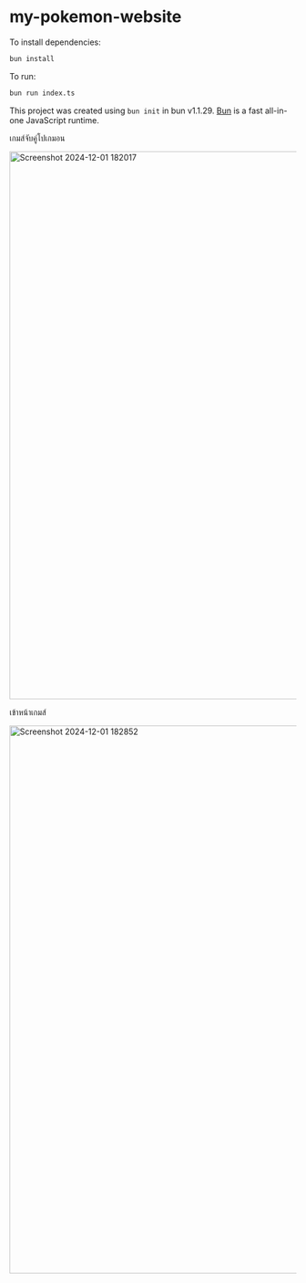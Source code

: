 # my-pokemon-website

To install dependencies:

```bash
bun install
```

To run:

```bash
bun run index.ts
```

This project was created using `bun init` in bun v1.1.29. [Bun](https://bun.sh) is a fast all-in-one JavaScript runtime.


เกมส์จับคู่โปเกมอน

<img width="960" alt="Screenshot 2024-12-01 182017" src="https://github.com/user-attachments/assets/bfe8cfe2-0bd0-4c64-b563-c64ae43b5ab6">

เข้าหน้าเกมส์ 


<img width="960" alt="Screenshot 2024-12-01 182852" src="https://github.com/user-attachments/assets/a824e926-4bc0-4480-8944-1e3b2a0b894b">



